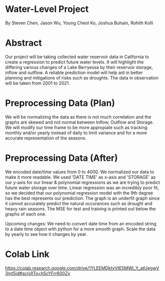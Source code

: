 # Water-Level Project 
By Steven Chen, Jason Wu, Young Cheol Ko, Joshua Buhain, Rohith Kolli

# Abstract
Our project will be taking collected water reservoir data in California to create a regression to predict future water levels. It will highlight the differing various changes of a Lake Berryessa by their reservoir storage, inflow and outflow. A reliable prediction model will help aid in better planning and mitigations of risks such as droughts. The data in observation will be taken from 2001 to 2021.

# Preprocessing Data (Plan)
We will be normalizing the data as there is not much correlation and the graphs are skewed and not normal between Inflow, Outflow and Storage. We will modify our time frame to be more appropiate such as tracking monthly and/or yearly instead of daily to limit variance and for a more accurate representation of the seasons. 


# Preprocessing Data (After)
We encoded date/time values from 0 to 4000. We normalized our data to make it more readable. We used 'DATE TIME' as x-axis and 'STORAGE' as our y-axis for our linear & polynomial regressions as we are trying to predict future water storage over time. Linear regression was an incredibly poor fit, so we decided that our polynomial regression model with the 9th degree has the best represents our prediction. The graph is an underfit graph since it cannot accurately predict the natural occurances such as drought and heavy rain seasons. The MSE for test and training is printed out below the graphs of each one.

Upcoming changes: We need to convert date time from an encoded string to a date time object with python for a more smooth graph. Scale the data by yearly to see how it changes by year.


# Colab Link
https://colab.research.google.com/drive/1YLEEMDktyVtE5MWI_Y_atUegwV3mt5jd#scrollTo=h5cYFrr600Zv
